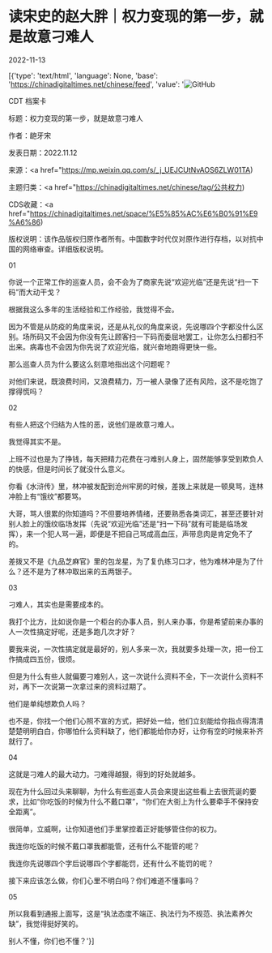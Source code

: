 # 读宋史的赵大胖｜权力变现的第一步，就是故意刁难人

2022-11-13

[{'type': 'text/html', 'language': None, 'base': 'https://chinadigitaltimes.net/chinese/feed', 'value': '![GitHub](https://chinadigitaltimes.net/chinese/files/2022/11/1234.jpeg)

CDT 档案卡

标题：权力变现的第一步，就是故意刁难人

作者：龅牙宋

发表日期：2022.11.12

来源：<a href="https://mp.weixin.qq.com/s/_j_UEJCUtNvAOS6ZLW01TA)

主题归类：<a href="https://chinadigitaltimes.net/chinese/tag/公共权力)

CDS收藏：<a href="https://chinadigitaltimes.net/space/%E5%85%AC%E6%B0%91%E9%A6%86)

版权说明：该作品版权归原作者所有。中国数字时代仅对原作进行存档，以对抗中国的网络审查。详细版权说明。





01

你说一个正常工作的巡查人员，会不会为了商家先说“欢迎光临”还是先说“扫一下码”而大动干戈？

根据我这么多年的生活经验和工作经验，我觉得不会。

因为不管是从防疫的角度来说，还是从礼仪的角度来说，先说哪四个字都没什么区别。场所码又不会因为你没有先让顾客扫一下码而委屈地罢工，让你怎么扫都扫不出来。病毒也不会因为你先说了欢迎光临，就兴奋地跑得更快一些。

那么巡查人员为什么要这么刻意地指出这个问题呢？

对他们来说，既浪费时间，又浪费精力，万一被人录像了还有风险，这不是吃饱了撑得慌吗？

02

有些人把这个归结为人性的恶，说他们是故意刁难人。

我觉得其实不是。

上班不过也是为了挣钱，每天把精力花费在刁难别人身上，固然能够享受到欺负人的快感，但是时间长了就没什么意义。

你看《水浒传》里，林冲被发配到沧州牢房的时候，差拨上来就是一顿臭骂，连林冲脸上有“饿纹”都要骂。

大哥，骂人很累的你知道吗？不但要培养情绪，还要熟悉各类词汇，甚至还要针对别人脸上的饿纹临场发挥（先说“欢迎光临”还是“扫一下码”就有可能是临场发挥），来一个犯人骂一遍，即便是不把自己骂成高血压，声带息肉是肯定免不了的。

差拨又不是《九品芝麻官》里的包龙星，为了复仇练习口才，他为难林冲是为了什么？还不是为了林冲取出来的五两银子。

03

刁难人，其实也是需要成本的。

我打个比方，比如说你是一个柜台的办事人员，别人来办事，你是希望前来办事的人一次性搞定好呢，还是多跑几次才好？

要我来说，一次性搞定就是最好的，别人多来一次，我就要多处理一次，把一份工作搞成四五份，很烦。

但是为什么有些人就偏要刁难别人，这一次说什么资料不全，下一次说什么资料不对，再下一次说第一次拿过来的资料过期了。

他们是单纯想欺负人吗？

也不是，你找一个他们心照不宣的方式，把好处一给，他们立刻能给你指点得清清楚楚明明白白，你哪怕什么资料缺了，他们都能给你办好，让你有空的时候来补齐就行了。

04

这就是刁难人的最大动力。刁难得越狠，得到的好处就越多。

现在为什么回过头来聊聊，为什么有些巡查人员会来提出这些看上去很荒诞的要求，比如“你吃饭的时候为什么不戴口罩”，“你们在大街上为什么要牵手不保持安全距离”。

很简单，立威啊，让你知道他们手里掌控着正好能够管住你的权力。

我连你吃饭的时候不戴口罩我都能管，还有什么不能管的呢？

我连你先说哪四个字后说哪四个字都能罚，还有什么不能罚的呢？

接下来应该怎么做，你们心里不明白吗？你们难道不懂事吗？

05

所以我看到通报上面写，这是“执法态度不端正、执法行为不规范、执法素养欠缺”，我觉得挺好笑的。

别人不懂，你们也不懂？'}]
